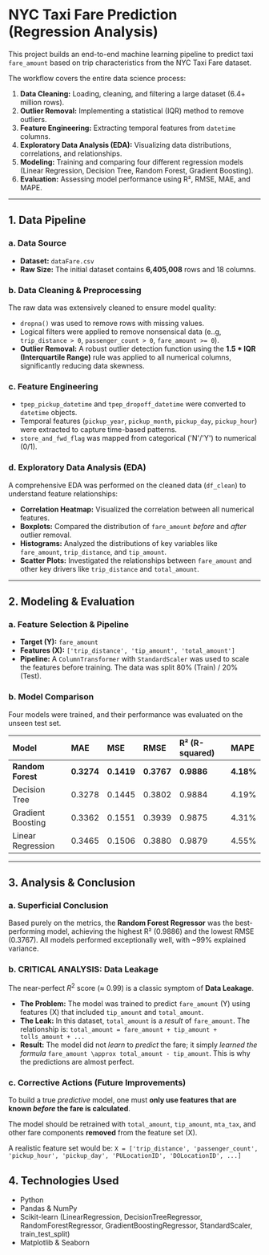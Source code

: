 # NYC Taxi Fare Prediction (Regression Analysis)

This project builds an end-to-end machine learning pipeline to predict taxi `fare_amount` based on trip characteristics from the NYC Taxi Fare dataset.

The workflow covers the entire data science process:
1.  **Data Cleaning:** Loading, cleaning, and filtering a large dataset (6.4+ million rows).
2.  **Outlier Removal:** Implementing a statistical (IQR) method to remove outliers.
3.  **Feature Engineering:** Extracting temporal features from `datetime` columns.
4.  **Exploratory Data Analysis (EDA):** Visualizing data distributions, correlations, and relationships.
5.  **Modeling:** Training and comparing four different regression models (Linear Regression, Decision Tree, Random Forest, Gradient Boosting).
6.  **Evaluation:** Assessing model performance using R², RMSE, MAE, and MAPE.

---

## 1. Data Pipeline

### a. Data Source
* **Dataset:** `dataFare.csv`
* **Raw Size:** The initial dataset contains **6,405,008** rows and 18 columns.

### b. Data Cleaning & Preprocessing
The raw data was extensively cleaned to ensure model quality:
* `dropna()` was used to remove rows with missing values.
* Logical filters were applied to remove nonsensical data (e..g, `trip_distance > 0`, `passenger_count > 0`, `fare_amount >= 0`).
* **Outlier Removal:** A robust outlier detection function using the **1.5 * IQR (Interquartile Range)** rule was applied to all numerical columns, significantly reducing data skewness.

### c. Feature Engineering
* `tpep_pickup_datetime` and `tpep_dropoff_datetime` were converted to `datetime` objects.
* Temporal features (`pickup_year`, `pickup_month`, `pickup_day`, `pickup_hour`) were extracted to capture time-based patterns.
* `store_and_fwd_flag` was mapped from categorical ('N'/'Y') to numerical (0/1).

### d. Exploratory Data Analysis (EDA)
A comprehensive EDA was performed on the cleaned data (`df_clean`) to understand feature relationships:
* **Correlation Heatmap:** Visualized the correlation between all numerical features.
* **Boxplots:** Compared the distribution of `fare_amount` *before* and *after* outlier removal.
* **Histograms:** Analyzed the distributions of key variables like `fare_amount`, `trip_distance`, and `tip_amount`.
* **Scatter Plots:** Investigated the relationships between `fare_amount` and other key drivers like `trip_distance` and `total_amount`.

---

## 2. Modeling & Evaluation

### a. Feature Selection & Pipeline
* **Target (Y):** `fare_amount`
* **Features (X):** `['trip_distance', 'tip_amount', 'total_amount']`
* **Pipeline:** A `ColumnTransformer` with `StandardScaler` was used to scale the features before training. The data was split 80% (Train) / 20% (Test).

### b. Model Comparison
Four models were trained, and their performance was evaluated on the unseen test set.

| Model | MAE | MSE | RMSE | R² (R-squared) | MAPE |
| :--- | :--- | :--- | :--- | :--- | :--- |
| **Random Forest** | **0.3274** | **0.1419** | **0.3767** | **0.9886** | **4.18%** |
| Decision Tree | 0.3278 | 0.1445 | 0.3802 | 0.9884 | 4.19% |
| Gradient Boosting | 0.3362 | 0.1551 | 0.3939 | 0.9875 | 4.31% |
| Linear Regression | 0.3465 | 0.1506 | 0.3880 | 0.9879 | 4.55% |

---

## 3. Analysis & Conclusion

### a. Superficial Conclusion
Based purely on the metrics, the **Random Forest Regressor** was the best-performing model, achieving the highest R² (0.9886) and the lowest RMSE (0.3767). All models performed exceptionally well, with ~99% explained variance.

### b. CRITICAL ANALYSIS: Data Leakage
The near-perfect $R^2$ score ($\approx$ $0.99$) is a classic symptom of **Data Leakage**.

* **The Problem:** The model was trained to predict `fare_amount` (Y) using features (X) that included `tip_amount` and `total_amount`.
* **The Leak:** In this dataset, `total_amount` is a *result* of `fare_amount`. The relationship is:
    `total_amount = fare_amount + tip_amount + tolls_amount + ...`
* **Result:** The model did not *learn* to *predict* the fare; it simply *learned the formula* `fare_amount \approx total_amount - tip_amount`. This is why the predictions are almost perfect.

### c. Corrective Actions (Future Improvements)
To build a true *predictive* model, one must **only use features that are known *before* the fare is calculated**.

The model should be retrained with `total_amount`, `tip_amount`, `mta_tax`, and other fare components **removed** from the feature set (X).

A realistic feature set would be:
`X = ['trip_distance', 'passenger_count', 'pickup_hour', 'pickup_day', 'PULocationID', 'DOLocationID', ...]`

## 4. Technologies Used
* Python
* Pandas & NumPy
* Scikit-learn (LinearRegression, DecisionTreeRegressor, RandomForestRegressor, GradientBoostingRegressor, StandardScaler, train_test_split)
* Matplotlib & Seaborn
